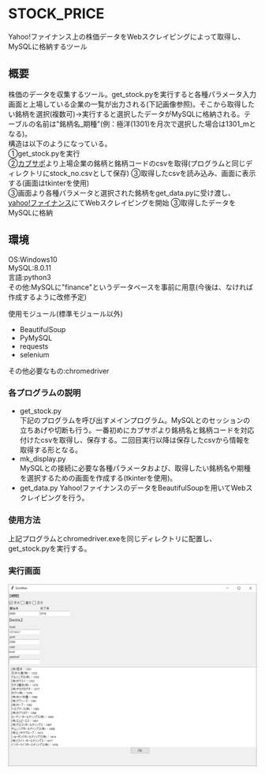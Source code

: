 # STOCK_PRICE
Yahoo!ファイナンス上の株価データをWebスクレイピングによって取得し、MySQLに格納するツール

## 概要
株価のデータを収集するツール。get_stock.pyを実行すると各種パラメータ入力画面と上場している企業の一覧が出力される(下記画像参照)。そこから取得したい銘柄を選択(複数可)→実行すると選択したデータがMySQLに格納される。テーブルの名前は"銘柄名_期種"(例：極洋(1301)を月次で選択した場合は1301_mとなる)。  
構造は以下のようになっている。  
①get_stock.pyを実行  
②[カブサポ](URL "http://kabusapo.com")より上場企業の銘柄と銘柄コードのcsvを取得(プログラムと同じディレクトリにstock_no.csvとして保存)  
③取得したcsvを読み込み、画面に表示する(画面はtkinterを使用)  
③画面より各種パラメータと選択された銘柄をget_data.pyに受け渡し、[yahoo!ファイナンス](URL "https://finance.yahoo.co.jp/")にてWebスクレイピングを開始  
③取得したデータをMySQLに格納  

## 環境
OS:Windows10  
MySQL:8.0.11  
言語:python3  
その他:MySQLに"finance"というデータベースを事前に用意(今後は、なければ作成するように改修予定)

使用モジュール(標準モジュール以外)
* BeautifulSoup
* PyMySQL
* requests
* selenium  

その他必要なもの:chromedriver

### 各プログラムの説明
* get_stock.py  
  下記のプログラムを呼び出すメインプログラム。MySQLとのセッションの立ちあげや切断も行う。一番初めにカブサポより銘柄名と銘柄コードを対応付けたcsvを取得し、保存する。二回目実行以降は保存したcsvから情報を取得する形となる。
* mk_display.py  
  MySQLとの接続に必要な各種パラメータおよび、取得したい銘柄名や期種を選択するための画面を作成する(tkinterを使用)。
* get_data.py
Yahoo!ファイナンスのデータをBeautifulSoupを用いてWebスクレイピングを行う。

### 使用方法
上記プログラムとchromedriver.exeを同じディレクトリに配置し、get_stock.pyを実行する。

### 実行画面
![実行画面](https://github.com/jiromaru/stock_price/blob/images/stock_images.png)
